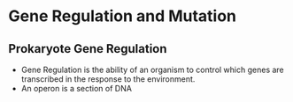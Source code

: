 # Gene Regulation and Mutation
## Prokaryote Gene Regulation
- Gene Regulation is the ability of an organism to control which genes are transcribed in the response to the environment.
- An operon is a section of DNA 